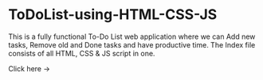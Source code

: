 # ToDoList-using-HTML-CSS-JS
This is a fully functional To-Do List web application where we can Add new tasks, Remove old and Done tasks and have productive time.
The Index file consists of all HTML, CSS & JS script in one.

Click here ->
